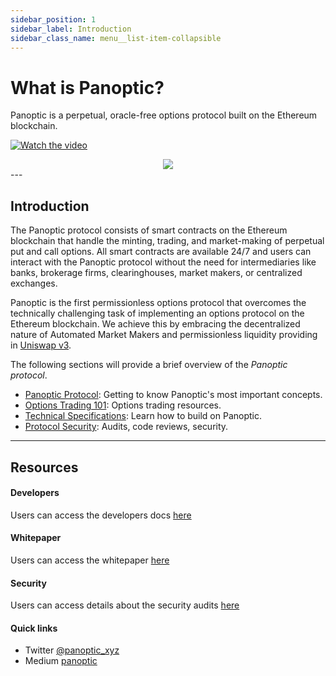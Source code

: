 ```yaml
---
sidebar_position: 1
sidebar_label: Introduction
sidebar_class_name: menu__list-item-collapsible
---
```


# What is Panoptic?

Panoptic is a perpetual, oracle-free options protocol built on the Ethereum blockchain. 

[![Watch the video](https://github.com/panoptic-labs/Panoptic/blob/main/assets/images/banner.png)]([https://youtu.be/vt5fpE0bzSY](https://user-images.githubusercontent.com/62954565/222942474-4dc94c6d-db45-4ec1-81fe-b6c81f67bdc1.mp4))

<div align="center">
  <a href="https://user-images.githubusercontent.com/62954565/222942474-4dc94c6d-db45-4ec1-81fe-b6c81f67bdc1.mp4"><img src="https://github.com/panoptic-labs/Panoptic/blob/main/assets/images/banner.png"></a>
</div>
---

## Introduction

The Panoptic protocol consists of smart contracts on the Ethereum blockchain that handle the minting, trading, and market-making of perpetual put and call options.
All smart contracts are available 24/7 and users can interact with the Panoptic protocol without the need for intermediaries like banks, brokerage firms, clearinghouses, market makers, or centralized exchanges.

Panoptic is the first permissionless options protocol that overcomes the technically challenging task of implementing an options protocol on the Ethereum blockchain.
We achieve this by embracing the decentralized nature of Automated Market Makers and permissionless liquidity providing in [Uniswap v3](https://uniswap.org/).

The following sections will provide a brief overview of the _Panoptic protocol_.

- [Panoptic Protocol](./category/the-panoptic-protocol): Getting to know Panoptic's most important concepts.
- [Options Trading 101](./category/options-trading-101): Options trading resources.
- [Technical Specifications](./category/technical-specifications): Learn how to build on Panoptic.
- [Protocol Security](./category/security): Audits, code reviews, security.


---

## Resources

#### Developers
Users can access the developers docs [here](./developers/smart-contracts-overview)

#### Whitepaper
Users can access the whitepaper [here](./whitepaper.pdf)

#### Security 
Users can access details about the security audits [here](./category/security)

#### Quick links

- Twitter [@panoptic_xyz](https://twitter.com/panoptic_xyz)
- Medium [panoptic](https://blog.panoptic.xyz/)

